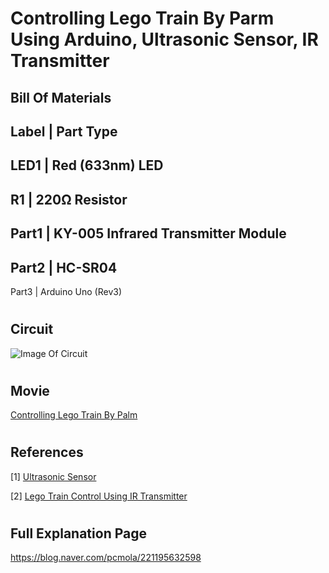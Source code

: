 
# Controlling Lego Train By Parm Using Arduino, Ultrasonic Sensor, IR Transmitter

## Bill Of Materials

Label	| Part Type
--------------------
LED1	| Red (633nm) LED
--------------------
R1 | 220Ω Resistor
--------------------
Part1	| KY-005 Infrared Transmitter Module
--------------------
Part2	| HC-SR04
--------------------
Part3	| Arduino Uno (Rev3)

#
## Circuit

![Image Of Circuit](https://postfiles.pstatic.net/MjAxODAxMjhfMjU2/MDAxNTE3MTQzMzE0NjY0.ObJ_yzonmjms6rYkYa6D2IxF6ExJidwVvMqaHuxaN4Mg.6nCN68do3mgKZBFYy87F6WVF2WtZrbAKVazigQcaFJEg.PNG.pcmola/%ED%9A%8C%EB%A1%9C%EB%8F%84_bb.png?type=w773)

#
## Movie
[Controlling Lego Train By Palm](https://youtu.be/TcMr4UbcUNo)

#
## References
[1] [Ultrasonic Sensor](http://mechasolutionwiki.com/index.php?title=HC-SR04_%EC%B4%88%EC%9D%8C%ED%8C%8C_%EA%B1%B0%EB%A6%AC%EC%84%BC%EC%84%9C)

[2] [Lego Train Control Using IR Transmitter](https://github.com/jurriaan/Arduino-PowerFunctions)


#
## Full Explanation Page
https://blog.naver.com/pcmola/221195632598

